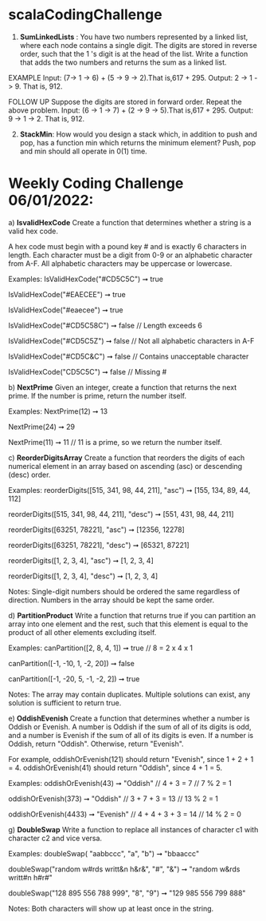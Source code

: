 # scalaCodingChallenge
 
1) **SumLinkedLists** : You have two numbers represented by a linked list, where each node contains a single
digit. The digits are stored in reverse order, such that the 1 's digit is at the head of the list. Write a
function that adds the two numbers and returns the sum as a linked list.

EXAMPLE
Input: (7-> 1 -> 6) + (5 -> 9 -> 2).That is,617 + 295.
Output: 2 -> 1 -> 9. That is, 912.

FOLLOW UP
Suppose the digits are stored in forward order. Repeat the above problem.
Input: (6 -> 1 -> 7) + (2 -> 9 -> 5).That is,617 + 295.
Output: 9 -> 1 -> 2. That is, 912.

2) **StackMin**: How would you design a stack which, in addition to push and pop, has a function min which returns the minimum element? Push, pop and min should all operate in 0(1) time.

# Weekly Coding Challenge 06/01/2022:


a) **IsvalidHexCode** Create a function that determines whether a string is a valid hex code.

A hex code must begin with a pound key # and is exactly 6 characters in length. Each character must be a digit from 0-9 or an alphabetic character from A-F. All alphabetic characters may be uppercase or lowercase.

Examples:
IsValidHexCode("#CD5C5C") ➞ true

IsValidHexCode("#EAECEE") ➞ true

IsValidHexCode("#eaecee") ➞ true

IsValidHexCode("#CD5C58C") ➞ false
// Length exceeds 6

IsValidHexCode("#CD5C5Z") ➞ false
// Not all alphabetic characters in A-F

IsValidHexCode("#CD5C&C") ➞ false
// Contains unacceptable character

IsValidHexCode("CD5C5C") ➞ false
// Missing #

b) **NextPrime** Given an integer, create a function that returns the next prime. If the number is prime, return the number itself.

Examples:
NextPrime(12) ➞ 13

NextPrime(24) ➞ 29

NextPrime(11) ➞ 11
// 11 is a prime, so we return the number itself.

c) **ReorderDigitsArray** Create a function that reorders the digits of each numerical element in an array based on ascending (asc) or descending (desc) order.

Examples:
reorderDigits([515, 341, 98, 44, 211], "asc") ➞ [155, 134, 89, 44, 112]

reorderDigits([515, 341, 98, 44, 211], "desc") ➞ [551, 431, 98, 44, 211]

reorderDigits([63251, 78221], "asc") ➞ [12356, 12278]

reorderDigits([63251, 78221], "desc") ➞ [65321, 87221]

reorderDigits([1, 2, 3, 4], "asc") ➞ [1, 2, 3, 4]

reorderDigits([1, 2, 3, 4], "desc") ➞ [1, 2, 3, 4]

Notes:
Single-digit numbers should be ordered the same regardless of direction.
Numbers in the array should be kept the same order.

d) **PartitionProduct** Write a function that returns true if you can partition an array into one element and the rest, such that this element is equal to the product of all other elements excluding itself.

Examples:
canPartition([2, 8, 4, 1]) ➞ true
// 8 = 2 x 4 x 1

canPartition([-1, -10, 1, -2, 20]) ➞ false

canPartition([-1, -20, 5, -1, -2, 2]) ➞ true

Notes:
The array may contain duplicates.
Multiple solutions can exist, any solution is sufficient to return true.

e) **OddishEvenish** Create a function that determines whether a number is Oddish or Evenish. A number is Oddish if the sum of all of its digits is odd, and a number is Evenish if the sum of all of its digits is even. If a number is Oddish, return "Oddish". Otherwise, return "Evenish".

For example, oddishOrEvenish(121) should return "Evenish", since 1 + 2 + 1 = 4. oddishOrEvenish(41) should return "Oddish", since 4 + 1 = 5.

Examples:
oddishOrEvenish(43) ➞ "Oddish"
// 4 + 3 = 7
// 7 % 2 = 1

oddishOrEvenish(373) ➞ "Oddish"
// 3 + 7 + 3 = 13
// 13 % 2 = 1

oddishOrEvenish(4433) ➞ "Evenish"
// 4 + 4 + 3 + 3 = 14
// 14 % 2 = 0

g) **DoubleSwap** Write a function to replace all instances of character c1 with character c2 and vice versa.

Examples:
doubleSwap( "aabbccc", "a", "b") ➞ "bbaaccc"

doubleSwap("random w#rds writt&n h&r&", "#", "&")
➞ "random w&rds writt#n h#r#"

doubleSwap("128 895 556 788 999", "8", "9")
➞ "129 985 556 799 888"

Notes:
Both characters will show up at least once in the string.

